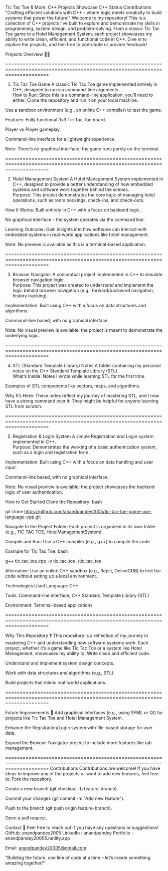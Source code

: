 Tic Tac Toe & More: C++ Projects Showcase
C++ Status Contributions
"Crafting efficient solutions with C++ – where logic meets creativity to build systems that power the future!"
Welcome to my repository! This is a collection of C++ projects I’ve built to explore and demonstrate my skills in programming, system design, and problem-solving. From a classic Tic Tac Toe game to a Hotel Management System, each project showcases my ability to write clean, efficient, and functional code in C++. Dive in to explore the projects, and feel free to contribute or provide feedback!

Projects Overview 🧑‍💻

===========================================================================================================================
 
1. Tic Tac Toe Game 
A classic Tic Tac Toe game implemented entirely in C++, designed to run via command-line arguments.  
How to Run: Since this is a command-line application, you’ll need to either:
Clone the repository and run it on your local machine.

Use a sandbox environment (e.g., an online C++ compiler) to test the game.

Features:
Fully functional 3x3 Tic Tac Toe board.

Player vs Player gameplay.

Command-line interface for a lightweight experience.

Note: There’s no graphical interface; the game runs purely on the terminal.


===========================================================================================================================

2. Hotel Management System 
A Hotel Management System implemented in C++, designed to provide a better understanding of how embedded systems and software work together behind the scenes.  
Purpose: This project demonstrates the core logic of managing hotel operations, such as room bookings, check-ins, and check-outs.

How It Works:
Built entirely in C++ with a focus on backend logic.

No graphical interface – the system operates via the command line.

Learning Outcome: Gain insights into how software can interact with embedded systems in real-world applications like hotel management.

Note: No preview is available as this is a terminal-based application.


===========================================================================================================================

3. Browser Navigator 
A conceptual project implemented in C++ to simulate browser navigation logic.  
Purpose: This project was created to understand and implement the logic behind browser navigation (e.g., forward/backward navigation, history tracking).

Implementation:
Built using C++ with a focus on data structures and algorithms.

Command-line based, with no graphical interface.

Note: No visual preview is available; the project is meant to demonstrate the underlying logic.


===========================================================================================================================

4. STL (Standard Template Library) Notes 
A folder containing my personal notes on the C++ Standard Template Library (STL).  
What’s Inside:
Notes I wrote while learning STL for the first time.

Examples of STL components like vectors, maps, and algorithms.

Why It’s Here: These notes reflect my journey of mastering STL, and I now have a strong command over it. They might be helpful for anyone learning STL from scratch.


===========================================================================================================================

5. Registration & Login System 
A simple Registration and Login system implemented in C++.  
Purpose: Demonstrates the working of a basic authentication system, such as a login and registration form.

Implementation:
Built using C++ with a focus on data handling and user input.

Command-line based, with no graphical interface.

Note: No visual preview is available; the project showcases the backend logic of user authentication.

 How to Get Started
Clone the Repository:
bash

git clone https://github.com/anandpandey2005/tic-tac-toe-game-use-language-cpp.git

Navigate to the Project Folder:
Each project is organized in its own folder (e.g., TIC TAC TOE, HotelManagementSystem).

Compile and Run:
Use a C++ compiler (e.g., g++) to compile the code.

Example for Tic Tac Toe:
bash

g++ tic_tac_toe.cpp -o tic_tac_toe
./tic_tac_toe

Alternative: Use an online C++ sandbox (e.g., Replit, OnlineGDB) to test the code without setting up a local environment.

 Technologies Used
Language: C++  

Tools: Command-line interface, C++ Standard Template Library (STL)  

Environment: Terminal-based applications

===========================================================================================================================

Why This Repository ❓
This repository is a reflection of my journey in mastering C++ and understanding how software systems work. Each project, whether it’s a game like Tic Tac Toe or a system like Hotel Management, showcases my ability to:
Write clean and efficient code.

Understand and implement system design concepts.

Work with data structures and algorithms (e.g., STL).

Build projects that mimic real-world applications.


===========================================================================================================================

Future Improvements 🔮
Add graphical interfaces (e.g., using SFML or Qt) for projects like Tic Tac Toe and Hotel Management System.

Enhance the Registration/Login system with file-based storage for user data.

Expand the Browser Navigator project to include more features like tab management.


===========================================================================================================================
Contributions 
Contributions are welcome! If you have ideas to improve any of the projects or want to add new features, feel free to:
Fork the repository.

Create a new branch (git checkout -b feature-branch).

Commit your changes (git commit -m "Add new feature").

Push to the branch (git push origin feature-branch).

Open a pull request.

Contact 👋
Feel free to reach out if you have any questions or suggestions!  
GitHub: anandpandey2005 
LinkedIn :  anandpandey
Portfolio : anandpandey20005.netlify.app

Email: anandpandey20005@gmail.com

"Building the future, one line of code at a time – let’s create something amazing together!"

